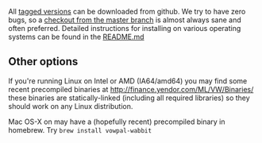All <a href="https://github.com/JohnLangford/vowpal_wabbit/tags">tagged versions</a> can be downloaded from github.  We try to have zero bugs, so a <a href="https://github.com/JohnLangford/vowpal_wabbit">checkout from the master branch</a> is almost always sane and often preferred. Detailed instructions for installing on various operating systems can be found in the [README.md](https://github.com/JohnLangford/vowpal_wabbit)

## Other options

If you're running Linux on Intel or AMD (IA64/amd64) you may find some recent precompiled binaries at <a href="http://finance.yendor.com/ML/VW/Binaries/">http://finance.yendor.com/ML/VW/Binaries/</a> these binaries are statically-linked (including all required libraries) so they should work on any Linux distribution.

Mac OS-X on may have a (hopefully recent) precompiled binary in homebrew.  Try `brew install vowpal-wabbit`